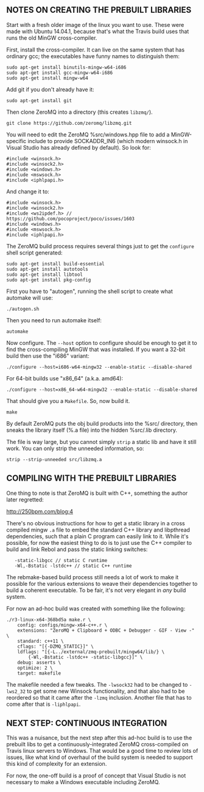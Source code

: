 ## NOTES ON CREATING THE PREBUILT LIBRARIES ##

Start with a fresh older image of the linux you want to use.  These were made
with Ubuntu 14.04.1, because that's what the Travis build uses that runs the
old MinGW cross-compiler.

First, install the cross-compiler.  It can live on the same system that has
ordinary gcc; the executables have funny names to distinguish them:

    sudo apt-get install binutils-mingw-w64-i686
    sudo apt-get install gcc-mingw-w64-i686
    sudo apt-get install mingw-w64

Add git if you don't already have it:

    sudo apt-get install git

Then clone ZeroMQ into a directory (this creates `libzmq/`).

    git clone https://github.com/zeromq/libzmq.git

You will need to edit the ZeroMQ %src/windows.hpp file to add a MinGW-specific
include to provide SOCKADDR_IN6 (which modern winsock.h in Visual Studio has
already defined by default).  So look for:

    #include <winsock.h>
    #include <winsock2.h>
    #include <windows.h>
    #include <mswsock.h>
    #include <iphlpapi.h>

And change it to:

    #include <winsock.h>
    #include <winsock2.h>
    #include <ws2ipdef.h> // https://github.com/pocoproject/poco/issues/1603
    #include <windows.h>
    #include <mswsock.h>
    #include <iphlpapi.h>

The ZeroMQ build process requires several things just to get the `configure`
shell script generated:

    sudo apt-get install build-essential
    sudo apt-get install autotools
    sudo apt-get install libtool
    sudo apt-get install pkg-config

First you have to "autogen", running the shell script to create what automake
will use:

    ./autogen.sh

Then you need to run automake itself:

    automake

Now configure.  The `--host` option to configure should be enough to get it to
find the cross-compiling MinGW that was installed.  If you want a 32-bit build
then use the "i686" variant:

    ./configure --host=i686-w64-mingw32 --enable-static --disable-shared

For 64-bit builds use "x86_64" (a.k.a. amd64):

    ./configure --host=x86_64-w64-mingw32 --enable-static --disable-shared

That should give you a `Makefile`.  So, now build it.

    make

By default ZeroMQ puts the obj build products into the %src/ directory, then
sneaks the library itself (%.a file) into the hidden %src/.lib directory.

The file is way large, but you cannot simply `strip` a static lib and have it
still work.  You can only strip the unneeded information, so:

    strip --strip-unneeded src/libzmq.a


## COMPILING WITH THE PREBUILT LIBRARIES ##

One thing to note is that ZeroMQ is built with C++, something the author
later regretted:

http://250bpm.com/blog:4

There's no obvious instructions for how to get a static library in a cross
compiled mingw `.a` file to embed the standard C++ library and libpthread
dependencies, such that a plain C program can easily link to it.  While it's
possible, for now the easiest thing to do is to just use the C++ compiler to
build and link Rebol and pass the static linking switches:

       -static-libgcc // static C runtime
       -Wl,-Bstatic -lstdc++ // static C++ runtime

The rebmake-based build process still needs a lot of work to make it possible
for the various extensions to weave their dependencies together to build a
coherent executable.  To be fair, it's not very elegant in *any* build system.

For now an ad-hoc build was created with something like the following:

    ./r3-linux-x64-368bd5a make.r \
        config: configs/mingw-x64-c++.r \
        extensions: "ZeroMQ + Clipboard + ODBC + Debugger - GIF - View -" \
        standard: c++11 \
        cflags: "[{-DZMQ_STATIC}]" \
        ldflags: "[{-L../external/zmq-prebuilt/mingw64/lib/} \
            {-Wl,-Bstatic -lstdc++ -static-libgcc}]" \
        debug: asserts \
        optimize: 2 \
        target: makefile

The makefile needed a few tweaks.  The `-lwsock32` had to be changed to
`-lws2_32` to get some new Winsock functionality, and that also had to be
reordered so that it came after the `-lzmq` inclusion.  Another file that has
to come after that is `-liphlpapi`.


## NEXT STEP: CONTINUOUS INTEGRATION ##

This was a nuisance, but the next step after this ad-hoc build is to use the
prebuilt libs to get a continuously-integrated ZeroMQ cross-compiled on Travis
linux servers to Windows.  That would be a good time to review lots of issues,
like what kind of overhaul of the build system is needed to support this kind
of complexity for an extension.

For now, the one-off build is a proof of concept that Visual Studio is not
necessary to make a Windows executable including ZeroMQ.
